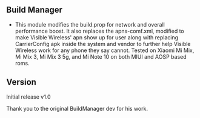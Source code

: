 ## Build Manager
* This module modifies the build.prop for network and overall performance boost. It also replaces the apns-comf.xml, modified to make Visible Wireless' apn show up for user along with replacing CarrierConfig apk inside the system and vendor to further help Visible Wireless work for any phone they say cannot. Tested on Xiaomi Mi Mix, Mi Mix 3, Mi Mix 3 5g, and Mi Note 10 on both MIUI and AOSP based roms.

## Version
Initial release v1.0
 
Thank you to the original BuildManager dev for his work.

